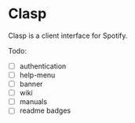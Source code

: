 # Clasp
Clasp is a client interface for Spotify. 


Todo:
 - [ ] authentication
 - [ ] help-menu
 - [ ] banner
 - [ ] wiki
 - [ ] manuals
 - [ ] readme badges
